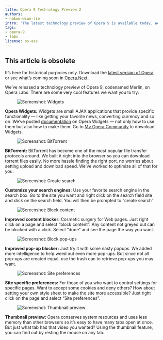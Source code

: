 ```yaml
---
title: Opera 9 Technology Preview 2
authors:
- hakon-wium-lie
intro: 'The latest technology preview of Opera 9 is available today. We’ve added several big features – including BitTorrent support and Widgets.'
tags:
- opera-9
- labs
license: os-asa
---
```


## This article is obsolete

It’s here for historical purposes only. Download the [latest version of Opera][1] or see what’s coming soon in [Opera.Next][2].

[1]: http://www.opera.com/browser/
[2]: http://www.opera.com/browser/next/

We’ve released a technology preview of Opera 9, codenamed Merlin, on Opera Labs. There are some very cool features we want you to try:

<figure block="figure">
	<img src="{{ page.id }}/widgets.jpg" elem="media" alt="Screenshot: Widgets">
</figure>

**Opera Widgets:** Widgets are small AJAX applications that provide specific functionality — like getting your favorite news, converting currency and so on. We’ve posted [documentation][4] on Opera Widgets — not only how to use them but also how to make them. Go to [My Opera Community][5] to download Widgets.

[4]: https://dev.opera.com/articles/tags/widgets
[5]: http://my.opera.com/community/customize/widgets/

<figure block="figure">
	<img src="{{ page.id }}/bittorrent.jpg" elem="media" alt="Screenshot: BitTorrent">
</figure>

**BitTorrent:** BitTorrent has become one of the most popular file transfer protocols around. We built it right into the browser so you can download torrent files easily. No more hassle finding the right port, no worries about setting upload and download speed. We’ve worked to optimize all of that for you.

<figure block="figure">
	<img src="{{ page.id }}/search.jpg" elem="media" alt="Screenshot: Create search">
</figure>

**Customize your search engines:** Use your favorite search engine in the search box. Go to the site you want and right click on the search field site and click on the search field. You will then be prompted to “create search”

<figure block="figure">
	<img src="{{ page.id }}/blockcontent.jpg" elem="media" alt="Screenshot: Block content">
</figure>

**Improved content blocker:** Cosmetic surgery for Web pages. Just right click on a page and select “block content”. Any content not greyed out can be blocked with a click. Select “done” and see the page the way you want.

<figure block="figure">
	<img src="{{ page.id }}/blockpopups.jpg" elem="media" alt="Screenshot: Block pop-ups">
</figure>

**Improved pop-up blocker:** Just try it with some nasty popups. We added more intelligence to help weed out even more pop-ups. But since not all pop-ups are created equal, use the trash can to retrieve pop-ups you may want.

<figure block="figure">
	<img src="{{ page.id }}/siteprefs.jpg" elem="media" alt="Screenshot: Site preferences">
</figure>

**Site specific preferences:** For those of you who want to control settings for specific pages. Want to accept some cookies and deny others? How about setting your own style sheet to make the site more accessible? Just right click on the page and select “Site preferences”.

<figure block="figure">
	<img src="{{ page.id }}/thumbnails.jpg" elem="media" alt="Screenshot: Thumbnail preview">
</figure>

**Thumbnail preview:** Opera conserves system resources and uses less memory than other browsers so it’s easy to have many tabs open at once. But just what tab had that video you wanted? Using the thumbnail feature, you can find out by resting the mouse on any tab.
